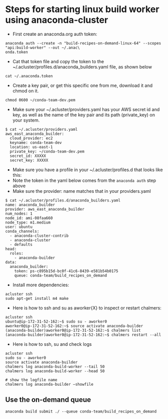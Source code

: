 # Steps for starting linux build worker using anaconda-cluster

 * First create an anaconda.org auth token:

```
anaconda auth --create -n "build-recipes-on-demand-linux-64" --scopes "api:build-worker" --out ~/.anac\
onda.token
```

 * Cat that token file and copy the token to the  ~/.acluster/profiles.d/anaconda_builders.yaml file, as shown below

```
cat ~/.anaconda.token
```

* Create a key pair, or get this specific one from me, download it and chmod on it.
 
```
chmod 0600 ~/conda-team-dev.pem
```
 * Make sure your ~/.acluster/providers.yaml has your AWS secret id and key, as well as the name of the key pair and its path (private_key) on your system.

```
$ cat ~/.acluster/providers.yaml
aws_east_anaconda_builder:
  cloud_provider: ec2
  keyname: conda-team-dev
  location: us-east-1
  private_key: ~/conda-team-dev.pem
  secret_id: XXXXX
  secret_key: XXXXX
```

 * Make sure you have a profile in your ~/.acluster/profiles.d that looks like this:
 * Note the token in the yaml below comes from the ```anaconda auth``` step above
 * Make sure the provider: name matches that in your providers.yaml
```
$ cat ~/.acluster/profiles.d/anaconda_builders.yaml
name: anaconda_builder
provider: aws_east_anaconda_builder
num_nodes: 1
node_id: ami-08faa660
node_type: m1.medium
user: ubuntu
conda_channels:
  - anaconda-cluster-contrib
  - anaconda-cluster
  - defaults
head:
  roles:
    - anaconda-builder
data:
  anaconda_builder:
    token: ps-c895b15d-bc0f-41c6-8439-e581b54b0175
    queue: conda-team/build_recipes_on_demand
```

 * Install more dependencies:

```
acluster ssh
sudo apt-get install m4 make
```
 * Here is how to ssh and su as aworker{X} to inspect or restart chalmers:

```
acluster ssh
ubuntu@ip-172-31-52-162:~$ sudo su - aworker0
aworker0@ip-172-31-52-162:~$ source activate anaconda-builder
(anaconda-builder)aworker0@ip-172-31-52-162:~$ chalmers list
(anaconda-builder)aworker0@ip-172-31-52-162:~$ chalmers restart --all
```

* Here is how to ssh, su and check logs

```
acluster ssh
sudo su - aworker0
source activate anaconda-builder
chalmers log anaconda-build-worker --tail 50
chalmers log anaconda-build-worker --head 50

# show the logfile name
chalmers log anaconda-builder —showfile
```

## Use the on-demand queue

```
anaconda build submit ./ --queue conda-team/build_recipes_on_demand
```
